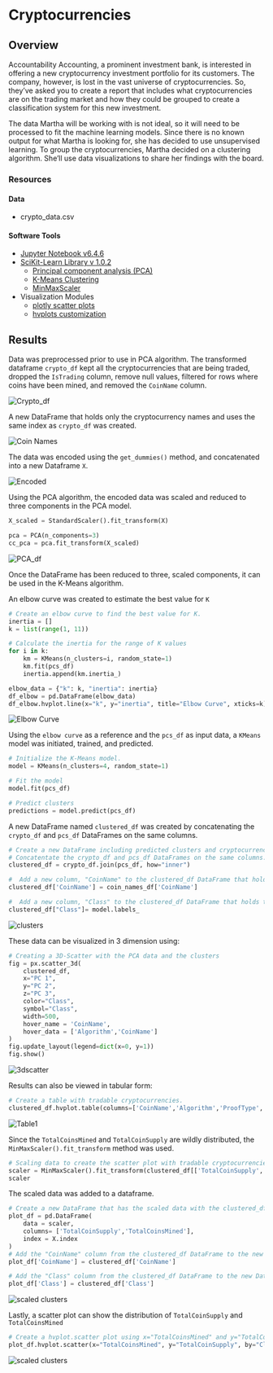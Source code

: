 # Cryptocurrencies

## Overview

Accountability Accounting, a prominent investment bank, is interested in offering a new cryptocurrency investment portfolio for its customers. The company, however, is lost in the vast universe of cryptocurrencies. So, they’ve asked you to create a report that includes what cryptocurrencies are on the trading market and how they could be grouped to create a classification system for this new investment.

The data Martha will be working with is not ideal, so it will need to be processed to fit the machine learning models. Since there is no known output for what Martha is looking for, she has decided to use unsupervised learning. To group the cryptocurrencies, Martha decided on a clustering algorithm. She’ll use data visualizations to share her findings with the board.

### Resources

#### Data 

- crypto_data.csv

#### Software Tools

- [Jupyter Notebook v6.4.6](https://jupyter-notebook.readthedocs.io/en/stable/index.html)
- [SciKit-Learn Library v 1.0.2](https://scikit-learn.org/stable/getting_started.html)
  - [Principal component analysis (PCA)](https://scikit-learn.org/stable/modules/generated/sklearn.decomposition.PCA.html)
  - [K-Means Clustering](https://scikit-learn.org/stable/modules/generated/sklearn.cluster.KMeans.html)
  - [MinMaxScaler](https://scikit-learn.org/stable/modules/generated/sklearn.preprocessing.MinMaxScaler.html#sklearn.preprocessing.MinMaxScaler.fit_transform)
- Visualization Modules
  - [plotly scatter plots](https://plotly.com/python-api-reference/generated/plotly.express.scatter_3d.html#plotly-express-scatter-3d)
  - [hvplots customization](https://hvplot.holoviz.org/user_guide/Customization.html)

## Results

Data was preprocessed prior to use in PCA algorithm. The transformed dataframe `crypto_df` kept all the cryptocurrencies that are being traded, dropped the `IsTrading` column,
remove null values, filtered for rows where coins have been mined, and removed the `CoinName` column.

![Crypto_df](Resources/images/crypto_df.png)

A new DataFrame that holds only the cryptocurrency names and uses the same index as `crypto_df` was created.

![Coin Names](Resources/images/cc_name_df.png)

The data was encoded using the `get_dummies()` method, and concatenated into a new Dataframe `X`.

![Encoded](Resources/images/scaled_df.png)

Using the PCA algorithm, the encoded data was scaled and reduced to three components in the PCA model.

```Python
X_scaled = StandardScaler().fit_transform(X)
```
```Python
pca = PCA(n_components=3)
cc_pca = pca.fit_transform(X_scaled)
```

![PCA_df](Resources/images/pcs_df.png)

Once the DataFrame has been reduced to three, scaled components, it can be used in the K-Means algorithm. 

An elbow curve was created to estimate the best value for `K`

```Python
# Create an elbow curve to find the best value for K.
inertia = []
k = list(range(1, 11))

# Calculate the inertia for the range of K values
for i in k:
    km = KMeans(n_clusters=i, random_state=1)
    km.fit(pcs_df)
    inertia.append(km.inertia_)
```
```Python
elbow_data = {"k": k, "inertia": inertia}
df_elbow = pd.DataFrame(elbow_data)
df_elbow.hvplot.line(x="k", y="inertia", title="Elbow Curve", xticks=k)
```

![Elbow Curve](Resources/images/elbow_curve.png)

Using the `elbow curve` as a reference and the `pcs_df` as input data, a `KMeans` model was initiated, trained, and predicted.

```Python
# Initialize the K-Means model.
model = KMeans(n_clusters=4, random_state=1)

# Fit the model
model.fit(pcs_df)

# Predict clusters
predictions = model.predict(pcs_df)
```

A new DataFrame named `clustered_df` was created by concatenating the `crypto_df` and `pcs_df` DataFrames on the same columns.

```Python
# Create a new DataFrame including predicted clusters and cryptocurrencies features.
# Concatentate the crypto_df and pcs_df DataFrames on the same columns.
clustered_df = crypto_df.join(pcs_df, how="inner")

#  Add a new column, "CoinName" to the clustered_df DataFrame that holds the names of the cryptocurrencies. 
clustered_df['CoinName'] = coin_names_df['CoinName']

#  Add a new column, "Class" to the clustered_df DataFrame that holds the predictions.
clustered_df["Class"]= model.labels_
```

![clusters](Resources/images/clustered_df.png)

These data can be visualized in 3 dimension using:
```Python
# Creating a 3D-Scatter with the PCA data and the clusters
fig = px.scatter_3d(
    clustered_df,
    x="PC 1",
    y="PC 2",
    z="PC 3",
    color="Class",
    symbol="Class",
    width=500,
    hover_name = 'CoinName',
    hover_data = ['Algorithm','CoinName']
)
fig.update_layout(legend=dict(x=0, y=1))
fig.show()
```

![3dscatter](Resources/images/scatter_3d.png)

Results can also be viewed in tabular form:

```Python
# Create a table with tradable cryptocurrencies.
clustered_df.hvplot.table(columns=['CoinName','Algorithm','ProofType','TotalCoinSupply','TotalCoinsMined','Class'], sortable=True, selectable=True)
```

![Table1](Resources/images/hvplot_table.png)

Since the `TotalCoinsMined` and `TotalCoinSupply` are wildly distributed, the `MinMaxScaler().fit_transform` method was used.

```Python
# Scaling data to create the scatter plot with tradable cryptocurrencies.
scaler = MinMaxScaler().fit_transform(clustered_df[['TotalCoinSupply','TotalCoinsMined']])
scaler
```

The scaled data was added to a dataframe.

```Python
# Create a new DataFrame that has the scaled data with the clustered_df DataFrame index.
plot_df = pd.DataFrame(
    data = scaler,
    columns= ['TotalCoinSupply','TotalCoinsMined'],
    index = X.index
)
# Add the "CoinName" column from the clustered_df DataFrame to the new DataFrame.
plot_df['CoinName'] = clustered_df['CoinName']

# Add the "Class" column from the clustered_df DataFrame to the new DataFrame. 
plot_df['Class'] = clustered_df['Class']
```
![scaled clusters](Resources/images/clustered_df_scaled.png)

Lastly, a scatter plot can show the distribution of `TotalCoinSupply` and `TotalCoinsMined`

```Python
# Create a hvplot.scatter plot using x="TotalCoinsMined" and y="TotalCoinSupply".
plot_df.hvplot.scatter(x="TotalCoinsMined", y="TotalCoinSupply", by="Class", hover_cols = 'CoinName', line_color='k')
```

![scaled clusters](Resources/images/hv_scatter.png)
